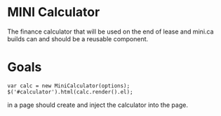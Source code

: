 # MINI Calculator

The finance calculator that will be used on the end of lease and mini.ca
builds can and should be a reusable component.

# Goals

    var calc = new MiniCalculator(options);
    $('#calculator').html(calc.render().el);

in a page should create and inject the calculator into the page.
